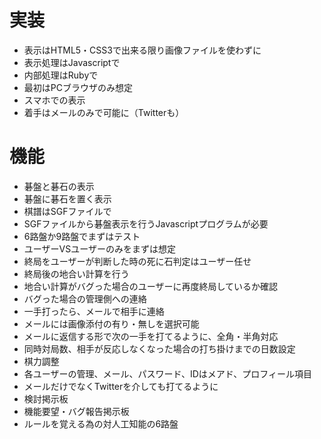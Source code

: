 # 実装
* 表示はHTML5・CSS3で出来る限り画像ファイルを使わずに
* 表示処理はJavascriptで
* 内部処理はRubyで
* 最初はPCブラウザのみ想定
* スマホでの表示
* 着手はメールのみで可能に（Twitterも）

# 機能
* 碁盤と碁石の表示
* 碁盤に碁石を置く表示
* 棋譜はSGFファイルで
* SGFファイルから碁盤表示を行うJavascriptプログラムが必要
* 6路盤か9路盤でまずはテスト
* ユーザーVSユーザーのみをまずは想定
* 終局をユーザーが判断した時の死に石判定はユーザー任せ
* 終局後の地合い計算を行う
* 地合い計算がバグった場合のユーザーに再度終局しているか確認
* バグった場合の管理側への連絡
* 一手打ったら、メールで相手に連絡
* メールには画像添付の有り・無しを選択可能
* メールに返信する形で次の一手を打てるように、全角・半角対応
* 同時対局数、相手が反応しなくなった場合の打ち掛けまでの日数設定
* 棋力調整
* 各ユーザーの管理、メール、パスワード、IDはメアド、プロフィール項目
* メールだけでなくTwitterを介しても打てるように
* 検討掲示板
* 機能要望・バグ報告掲示板
* ルールを覚える為の対人工知能の6路盤

